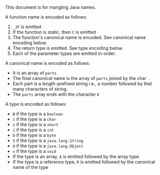 This document is for mangling Java names.

A function name is encoded as follows:

1. `_JF` is emitted
2. If the function is static, then `C` is emitted
3. The function's canonical name is encoded. See canonical name encoding below.
4. The return type is emitted. See type encoding below.
5. Each of the parameter types are emitted in-order.

A canonical name is encoded as follows:

- It is an array of `parts`
- The final canonical name is the array of `parts` joined by the char `.`
- Each part is a length-prefixed string i.e., a number followed by that
  many characters of string.
- The `parts` array ends with the character `E`

A type is encoded as follows:

- `B` if the type is a `boolean`
- `c` if the type is a `char`
- `s` if the type is a `short`
- `i` if the type is a `int`
- `b` if the type is a `byte`
- `S` if the type is a `java.lang.String`
- `O` if the type is a `java.lang.Object`
- `v` if the type is a `void`
- If the type is an array, `A` is emitted followed by the array type.
- If the type is a reference type, `R` is emitted followed by the canonical
  name of the type
